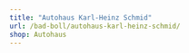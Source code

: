 ```yaml
---
title: "Autohaus Karl-Heinz Schmid"
url: /bad-boll/autohaus-karl-heinz-schmid/
shop: Autohaus
---
```

